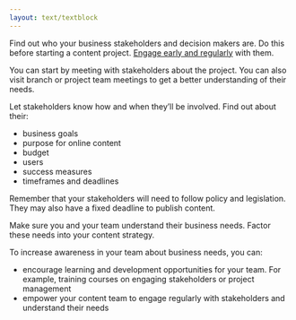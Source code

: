 ```yaml
---
layout: text/textblock
---
```


Find out who your business stakeholders and decision makers are. Do this before starting a content project. [Engage early and regularly](/content-strategy/getting-buy-in/know-your-stakeholders/#engage-early-and-regularly) with them.

You can start by meeting with stakeholders about the project. You can also visit branch or project team meetings to get a better understanding of their needs.

Let stakeholders know how and when they’ll be involved. Find out about their:
- business goals
- purpose for online content
- budget
- users
- success measures
- timeframes and deadlines

Remember that your stakeholders will need to follow policy and legislation. They may also have a fixed deadline to publish content.

Make sure you and your team understand their business needs. Factor these needs into your content strategy.

To increase awareness in your team about business needs, you can:
- encourage learning and development opportunities for your team. For example, training courses on engaging stakeholders or project management
- empower your content team to engage regularly with stakeholders and understand their needs
